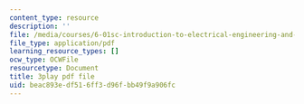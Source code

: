 ```yaml
---
content_type: resource
description: ''
file: /media/courses/6-01sc-introduction-to-electrical-engineering-and-computer-science-i-spring-2011/beac893edf516ff3d96fbb49f9a906fc_lF-7mmPHhG0.pdf
file_type: application/pdf
learning_resource_types: []
ocw_type: OCWFile
resourcetype: Document
title: 3play pdf file
uid: beac893e-df51-6ff3-d96f-bb49f9a906fc
---
```

